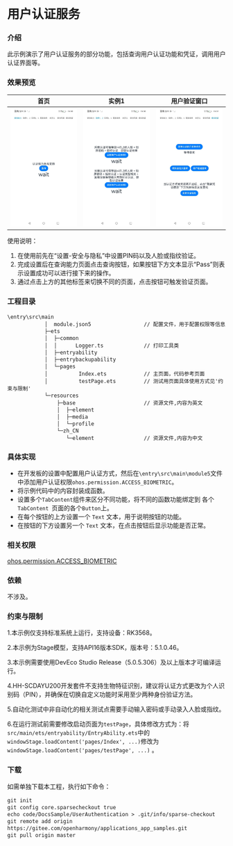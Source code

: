 # 用户认证服务

### 介绍

此示例演示了用户认证服务的部分功能，包括查询用户认证功能和凭证，调用用户认证界面等。

### 效果预览

| 首页                                                     | 实例1                                                       | 用户验证窗口                                                 |
| -------------------------------------------------------- | ----------------------------------------------------------- | ------------------------------------------------------------ |
| <img src="./screenshots/query.jpeg" style="zoom:50%;" /> | <img src="./screenshots/example1.jpeg" style="zoom:50%;" /> | <img src="./screenshots/mockLogin.jpeg" style="zoom:50%;" /> |

使用说明：

1. 在使用前先在“设置-安全与隐私”中设置PIN码以及人脸或指纹验证。
2. 完成设置后在查询能力页面点击查询按钮，如果按钮下方文本显示“Pass”则表示设置成功可以进行接下来的操作。
3. 通过点击上方的其他标签来切换不同的页面，点击按钮可触发验证页面。

### 工程目录

```
\entry\src\main
            │  module.json5					// 配置文件，用于配置权限等信息
            ├─ets
            │  ├─common
            │  │      Logger.ts				// 打印工具类
            │  ├─entryability
            │  ├─entrybackupability
            │  └─pages
            │          Index.ets			// 主页面，代码参考页面
            │          testPage.ets			// 测试用页面具体使用方式见'约束与限制'
            └─resources
                ├─base						// 资源文件,内容为英文
                │  ├─element
                │  ├─media
                │  └─profile
                └─zh_CN
                   └─element                // 资源文件,内容为中文

```

### 具体实现

- 在开发板的设置中配置用户认证方式，然后在`\entry\src\main\module5`文件中添加用户认证权限`ohos.permission.ACCESS_BIOMETRIC`。
- 将示例代码中的内容封装成函数。
- 设置多个`TabContent`组件来区分不同功能，将不同的函数功能绑定到 各个`TabContent `页面的各个`Button`上。
- 在每个按钮的上方设置一个 `Text` 文本，用于说明按钮的功能。
- 在按钮的下方设置另一个 `Text` 文本，在点击按钮后显示功能是否正常。

### 相关权限

[ohos.permission.ACCESS_BIOMETRIC](https://gitee.com/openharmony/docs/blob/OpenHarmony-5.0.0-Release/zh-cn/application-dev/security/AccessToken/permissions-for-all.md#ohospermissionaccess_biometric)

### 依赖

不涉及。

### 约束与限制

1.本示例仅支持标准系统上运行，支持设备：RK3568。

2.本示例为Stage模型，支持API16版本SDK，版本号：5.1.0.46。

3.本示例需要使用DevEco Studio Release（5.0.5.306）及以上版本才可编译运行。

4.HH-SCDAYU200开发套件不支持生物特征识别，建议将认证方式更改为个人识别码（PIN），并确保在切换自定义功能时采用至少两种身份验证方法。

5.自动化测试中非自动化的相关测试点需要手动输入密码或手动录入人脸或指纹。

6.在运行测试前需要修改启动页面为`testPage`，具体修改方式为：将`src/main/ets/entryability/EntryAbility.ets`中的`windowStage.loadContent('pages/Index', ...)`修改为`windowStage.loadContent('pages/testPage', ...)` 。

### 下载

如需单独下载本工程，执行如下命令：

```
git init
git config core.sparsecheckout true
echo code/DocsSample/UserAuthentication > .git/info/sparse-checkout
git remote add origin https://gitee.com/openharmony/applications_app_samples.git
git pull origin master
```

